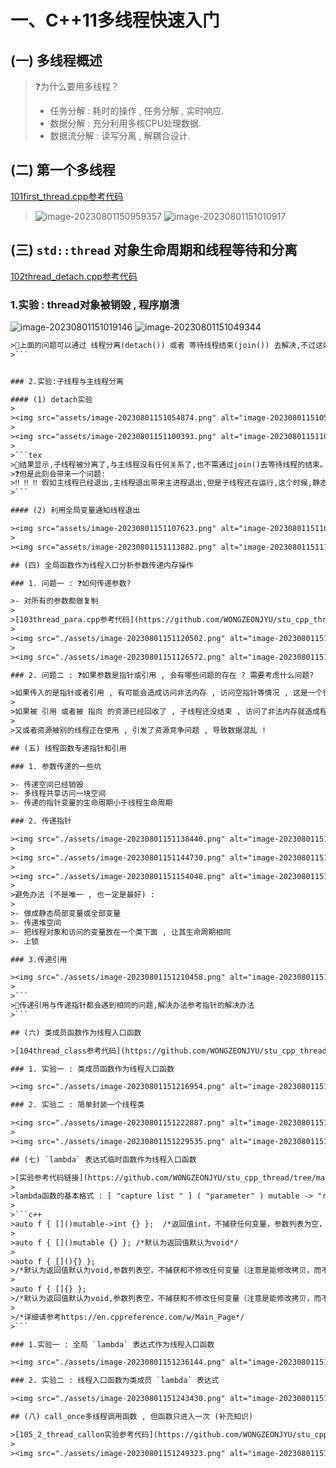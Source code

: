 # 一、C++11多线程快速入门

## (一) 多线程概述

>❓为什么要用多线程？
>
>- 任务分解 : 耗时的操作 , 任务分解 , 实时响应.
>- 数据分解 : 充分利用多核CPU处理数据.
>- 数据流分解 : 读写分离 , 解耦合设计.

## (二) 第一个多线程

[101first_thread.cpp参考代码](https://github.com/WONGZEONJYU/stu_cpp_thread/blob/main/101first_thread.cpp)

><img src="assets/image-20230801150959357.png" alt="image-20230801150959357" style="zoom:;" />
>
>
>
><img src="./assets/image-20230801151010917.png" alt="image-20230801151010917" />

## (三) `std::thread` 对象生命周期和线程等待和分离

[102thread_detach.cpp参考代码](https://github.com/WONGZEONJYU/stu_cpp_thread/blob/main/102thread_detach/102thread_detach.cpp)

### 1.实验 : thread对象被销毁 , 程序崩溃

<img src="assets/image-20230801151019146.png" alt="image-20230801151019146" />
<img src="assets/image-20230801151049344.png" alt="image-20230801151049344" />

```tex
>📖上面的问题可以通过 线程分离(detach()) 或者 等待线程结束(join()) 去解决,不过这两种解决方案都会存在一定的问题!往下走有更好的解决办法
>```


### 2.实验:子线程与主线程分离

#### (1) detach实验
>
><img src="assets/image-20230801151054874.png" alt="image-20230801151054874" />
>
><img src="assets/image-20230801151100393.png" alt="image-20230801151100393" />
>
>```tex
>📖结果显示,子线程被分离了,与主线程没有任何关系了,也不需通过join()去等待线程的结束。
>❓但是此刻会带来一个问题:
>‼️ ‼️ ‼️ 假如主线程已经退出,主线程退出带来主进程退出,但是子线程还在运行,这个时候,静态局部变量、全局变量、堆空间、共享内存等资源都已经被操作系统回收,如果子线程访问了这些资源,就会导致程序的崩溃,这是一个值得注意的问题。
>```

#### (2) 利用全局变量通知线程退出

><img src="assets/image-20230801151107623.png" alt="image-20230801151107623" />
>
><img src="assets/image-20230801151113882.png" alt="image-20230801151113882" />

## (四) 全局函数作为线程入口分析参数传递内存操作

### 1. 问题一 : ❓如何传递参数?

>- 对所有的参数都做复制
>
>[103thread_para.cpp参考代码](https://github.com/WONGZEONJYU/stu_cpp_thread/blob/main/103thread_para/103thread_para.cpp)
>
><img src="./assets/image-20230801151120502.png" alt="image-20230801151120502" />
>
><img src="./assets/image-20230801151126572.png" alt="image-20230801151126572" />

### 2. 问题二 : ❓如果参数是指针或引用 , 会有哪些问题的存在 ? 需要考虑什么问题?

>如果传入的是指针或者引用 , 有可能会造成访问非法内存 , 访问空指针等情况 , 这是一个很重要的问题 !
>
>如果被 引用 或者被 指向 的资源已经回收了 , 子线程还没结束 , 访问了非法内存就造成程序崩溃 !
>
>又或者资源被别的线程正在使用 , 引发了资源竞争问题 , 导致数据混乱 ! 

## (五) 线程函数专递指针和引用

### 1. 参数传递的一些坑

>- 传递空间已经销毁
>- 多线程共享访问一块空间
>- 传递的指针变量的生命周期小于线程生命周期

### 2. 传递指针

><img src="./assets/image-20230801151138440.png" alt="image-20230801151138440" />
>
><img src="./assets/image-20230801151144730.png" alt="image-20230801151144730" />
>
><img src="./assets/image-20230801151154048.png" alt="image-20230801151154048" />
>
>避免办法 (不是唯一 , 也一定是最好) : 
>
>- 做成静态局部变量或全部变量
>- 传递堆空间
>- 把线程对象和访问的变量放在一个类下面 , 让其生命周期相同
>- 上锁

### 3.传递引用

><img src="./assets/image-20230801151210458.png" alt="image-20230801151210458" />
>
>```
>📖传递引用与传递指针都会遇到相同的问题,解决办法参考指针的解决办法
>```

## (六) 类成员函数作为线程入口函数

>[104thread_class参考代码](https://github.com/WONGZEONJYU/stu_cpp_thread/tree/main/104thread_class)

### 1. 实验一 : 类成员函数作为线程入口函数

><img src="./assets/image-20230801151216954.png" alt="image-20230801151216954" />

### 2. 实验二 : 简单封装一个线程类

><img src="./assets/image-20230801151222887.png" alt="image-20230801151222887" />
>
><img src="./assets/image-20230801151229535.png" alt="image-20230801151229535" />

## (七) `lambda` 表达式临时函数作为线程入口函数

>[实验参考代码链接](https://github.com/WONGZEONJYU/stu_cpp_thread/tree/main/105thread_lambda)
>
>lambda函数的基本格式 : [ "capture list " ] ( "parameter" ) mutable -> "return value" { "...code" }
>
>```c++
>auto f { []()mutable->int {} };  /*返回值int，不捕获任何变量，参数列表为空，可修改和拷贝任何变量*/
>
>auto f { []()mutable {} }; /*默认为返回值默认为void*/
>
>auto f { [](){} };
>/*默认为返回值默认为void,参数列表空，不捕获和不修改任何变量（注意是能修改拷贝，而不是值本身）*/
>
>auto f { []{} };
>/*默认为返回值默认为void,参数列表空，不捕获和不修改任何变量（注意是能修改拷贝，而不是值本身）*/
>
>/*详细请参考https://en.cppreference.com/w/Main_Page*/
>```

### 1.实验一 : 全局 `lambda` 表达式作为线程入口函数

><img src="./assets/image-20230801151236144.png" alt="image-20230801151236144" />

### 2. 实验二 : 线程入口函数为类成员 `lambda` 表达式

><img src="./assets/image-20230801151243430.png" alt="image-20230801151243430" />

## (八) call_once多线程调用函数 , 但函数只进入一次 (补充知识)

>[105_2_thread_callon实验参考代码](https://github.com/WONGZEONJYU/stu_cpp_thread/tree/main/105_2thread_callone)
>
><img src="./assets/image-20230801151249323.png" alt="image-20230801151249323" style="zoom:;" />

